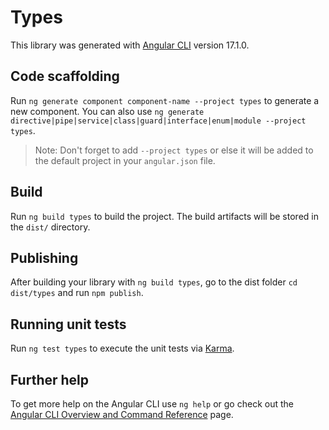 # Types

This library was generated with [Angular CLI](https://github.com/angular/angular-cli) version 17.1.0.

## Code scaffolding

Run `ng generate component component-name --project types` to generate a new component. You can also use `ng generate directive|pipe|service|class|guard|interface|enum|module --project types`.

> Note: Don't forget to add `--project types` or else it will be added to the default project in your `angular.json` file.

## Build

Run `ng build types` to build the project. The build artifacts will be stored in the `dist/` directory.

## Publishing

After building your library with `ng build types`, go to the dist folder `cd dist/types` and run `npm publish`.

## Running unit tests

Run `ng test types` to execute the unit tests via [Karma](https://karma-runner.github.io).

## Further help

To get more help on the Angular CLI use `ng help` or go check out the [Angular CLI Overview and Command Reference](https://angular.io/cli) page.
